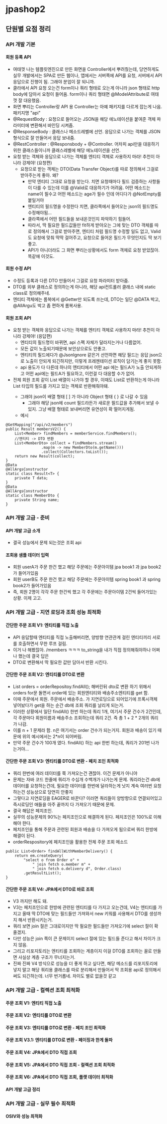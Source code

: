# jpashop2

## 단원별 요점 정리

### API 개발 기본
#### 회원 등록 API
- 여태껏 나는 템플릿엔진으로 만든 화면을 Controller에서 뿌려줬는데, 당연하게도 실무 개발에서는 SPA로 만든 웹이나, 앱에서는 서버쪽에 API를 요청, 서버에서 API 응답으로 진행이 됨. 그래야 분업이 잘 되니까.
- 클라에서 API 요청 오는건 form이나 쿼리 형태로 오는게 아니라 json 형태로 http body에 담아서 요청이 들어옴. form이나 쿼리 형태면 @ModelAttribute로 여태껏 잘 대응했음.
- 화면 뿌리는 Controller랑 API 용 Controller는 아예 패키지를 다르게 잡는게 나음. 패키지명 "api"
- @RequestBody : 요청으로 들어오는 JSON을 해당 에노테이션을 붙여준 객체 파라미터에 변환해서 바인딩 시켜줌.
- @ResponseBody : 클래스나 메소드레벨에 선언. 응답으로 나가는 객체를 JSON 형식으로 잘 만들어서 응답 보내줌.
- @RestController : @Responsbody + @Controller. 어차피 api만을 대응하기 위한 클래스들이니까 클래스레벨에 해당 에노테이션을 선언.
- 요청 받는 객체와 응답으로 나가는 객체를 엔티티 객체로 사용하지 마라! 추천이 아니라 강제야! (요청편)
  - 요청으로 받는 객체는 DTO(Data Transfer Object)를 따로 정의해서 그걸로 받아주는게 좋아. 왜?
    - 만약 엔티티 그대로 요청을 받는다. 치면 요청때마다 필드 검증하는 사항들이 다를 수 있는데 이를 @Valid로 대응하기가 어려움. 어떤 메소드는 name이 필수고 어떤 메소드는 age가 필수 인데 어디다가 @NotEmpty를 붙일거야
    - 엔티티의 필드명을 수정한다 치면, 클라쪽에서 들어오는 json의 필드명도 수정해야됨...
    - 클라쪽에서 어떤 필드들을 보내온것인지 파악하기 힘들어.
    - 따라서, 딱 필요한 필드값들만 fit하게 받아오는 그에 맞는 DTO 객체를 따로 정의해서 그걸로 받아주면, 엔티티 처럼 필드명 수정할 일도 없고, Valid도 요청에 맞춰 딱딱 걸어주고, 요청으로 들어온 필드가 무엇인지도 딱 보기좋고.
    - API가 아니더라도 그 화면 뿌리는상황에서도 form 객체로 요청 받았잖아. 똑같애 이것도.

#### 회원 수정 API
- 수정도 등록과 다른 DTO 만들어서 그걸로 요청 파라미터 받아줌.
- DTO를 외부 클래스로 정의하는게 아니라, 해당 api컨트롤러 클래스 내에 static class로 정의해주네.
- 엔티티 객체에는 롬복에서 @Getter만 되도록 쓰는데, DTO는 일단 @DATA 박고, @AllArgu도 박고 좀 편하게 롬복사용.

#### 회원 조회 API
- 요청 받는 객체와 응답으로 나가는 객체를 엔티티 객체로 사용하지 마라! 추천이 아니라 강제야! (응답편)
  - 엔티티의 필드명이 바뀌면, api 스펙 자체가 달라지는거나 다름없어.
  - 모든 값이 노출되기때문에 보안상으로도 안좋고.
  - 엔티티의 필드에다가 @JsonIgnore 같은거 선언하면 해당 필드는 응답 json으로 노출이 안되게 되긴하지만, 이렇게 프레젠테이션 로직이 담기는게 좋지 못함.
  - api 용도가 다 다른데 하나의 엔티티에서 어떤 api 에는 필드A가 노출 안되게하고 어떤 api에는 필드A가 필요하고, 이런걸 다 대응할 수가 없어.
- 전체 회원 조회 같이 List 배열이 나가야 할 경우, 이때도 List<MemberDto>로 반환하는게 아니라 List<MemberDto> 타입의 필드를 가지고 있는 객체로 반환해줘야돼.
  - 그래야 json이 배열 형태 [ ] 가 아니라 Object 형태 { } 로 나갈 수 있음
    - 그래야 해당 json에 count 필드라든가 새로운 필드값을 추가해서 보낼 수 있지. 그냥 배열 형태로 보내버리면 유연성이 확 떨어지게됨.
  - 예시
```
@GetMapping("/api/v2/members")
public Result membersV2() {
    List<Member> findMembers = memberService.findMembers(); 
    //엔티티 -> DTO 변환
    List<MemberDto> collect = findMembers.stream()
                .map(m -> new MemberDto(m.getName()))
                .collect(Collectors.toList());
    return new Result(collect);
}
@Data
@AllArgsConstructor
static class Result<T> {
    private T data;
}
@Data
@AllArgsConstructor
static class MemberDto {
    private String name;
}
```

### API 개발 고급 - 준비
#### API 개발 고급 소개
- 결국 성능에서 문제 되는것은 조회 api
#### 조회용 샘플 데이터 입력
- 회원 userA가 주문 한건 했고 해당 주문에는 주문아이템 jpa book1 과 jpa book2가 들어가있음
- 회원 userB도 주문 한건 했고 해당 주문에는 주문아이템 spring book1 과 spring book2가 들어가있음
- 즉, 회원 2명이 각각 주문 한건씩 했고 각 주문에는 주문아이템 2건씩 들어가있는 상황. 이제 고고.

### API 개발 고급 - 지연 로딩과 조회 성능 최적화
#### 간단한 주문 조회 V1: 엔티티를 직접 노출
- API 응답할때 엔티티를 직접 노출해버리면, 양방향 연관관계 걸린 엔티티끼리 서로를 호출하면서 무한 루프 걸림.
- 이거 나 해봤잖아. /members ㅋㅋㅋ to_string을 내가 직접 정의해줘야하나 어쩌나 했는데 결국 답은
- DTO로 변환해서 딱 필요한 값만 담아서 반환 시킨다.
  
#### 간단한 주문 조회 V2: 엔티티를 DTO로 변환
- List<Order> orders = orderRepositoy.findAll(); 해버린뒤 dto로 변환 하기 위해서 orders for문 돌면서 order에 있는 회원엔티티와 배송주소엔티티를 get 함.
- 이때 주문에서 회원. 주문에서 배송주소. 가 지연로딩으로 되어있기에 프록시객체 넣어놨다가 get을 하는 순간 db에 조회 쿼리를 날리게 되는거.
- 이러한 상황에서 일단 findAll() 한번 하는데 쿼리 1개, 여기서 주문 건수가 2건인데, 각 주문마다 회원이름과 배송주소 조회하는데 쿼리 2건. 즉 총 1 + 2 * 2개의 쿼리가 나감.
- 이를 n + 1 문제라 함. n은 여기서는 order 건수가 되는거지. 회원과 배송이 있기 때문에 위의 예시에서는 2*n이 되어버림.
- 만약 주문 건수가 100개 였다. findAll() 하는 api 한번 하는데, 쿼리가 201번 나가는거야...

#### 간단한 주문 조회 V3: 엔티티를 DTO로 변환 - 페치 조인 최적화
- 쿼리 한번에 여러 데이터를 쭉 가져오는건 괜찮아. 이건 문제가 아니야
- 문제는 자바 코드 한줄에 쿼리가 수십개 수백개가 나가는게 문제. 쿼리라는건 db에 데이터를 요청하는건데, 필요한 데이터를 한번에 달라하는게 낫지 계속 여러번 요청하는건 성능상으로 당연히 안좋지
- 그렇다고 지연로딩을 EAGER로 바꾼다? 이러면 쿼리들이 양방향으로 연결되어있고 즉시로딩인 애들을 아주 끝까지 다 가져오기 때문에 문제.
- 결국 해답은 페치조인.
- 실무의 성능문제의 90%는 페치조인으로 해결하게 된다. 페치조인은 100%로 이해해야 한다.
- 페치조인을 통해 주문과 관련된 회원과 배송을 다 가져오게 됨으로써 쿼리 한방에 해결이 된다. 
- orderRespository에 페치조인을 활용한 전체 주문 조회 메소드
```
public List<Order> findAllWithMemberDelivery() {
    return em.createQuery(
        "select o from Order o" +
            " join fetch o.member m" +
            " join fetch o.delivery d", Order.class)
        .getResultList();
}
```
#### 간단한 주문 조회 V4: JPA에서 DTO로 바로 조회
- V3 까지만 해도 돼.
- V3는 페치조인으로 한방에 관련된 엔티티를 다 가지고 오는건데, V4는 엔티티를 가지고 올때 딱 DTO에 맞는 필드들만 가져와서 new 키워를 사용해서 DTO를 생성까지 해서 반환시키는거.
- 쿼리 보면 join 절은 그대로이지만 딱 필요한 필드들만 가져오기에 select 절이 확 줄겠지.
- 다만 성능은 join 쪽이 큰 문제이지 select 절에 있는 필드들 준다고 해서 차이가 크지 않음.
- 그리고 리포지토리는 엔티티를 조회하는 계층이지 이걸 DTO를 조회하는 꼴로 만들면 사실상 계층 구조가 무너지는거.
- 진짜 진짜 V4 방식으로 성능을 더 좋게 하고 싶다면, 해당 메소드를 리포지토리에 넣지 말고 해당 쿼리용 클래스를 따로 분리해서 만들어서 딱 조회용 api로 정의해서 써도 되긴하는데. 너무 번거롭네. 차이도 별로 없을것 같고
  
### API 개발 고급 - 컬렉션 조회 최적화
#### 주문 조회 V1: 엔티티 직접 노출
#### 주문 조회 V2: 엔티티를 DTO로 변환
#### 주문 조회 V3: 엔티티를 DTO로 변환 - 페치 조인 최적화
#### 주문 조회 V3.1: 엔티티를 DTO로 변환 - 페이징과 한계 돌파
#### 주문 조회 V4: JPA에서 DTO 직접 조회
#### 주문 조회 V5: JPA에서 DTO 직접 조회 - 컬렉션 조회 최적화
#### 주문 조회 V6: JPA에서 DTO 직접 조회, 플랫 데이터 최적화
#### API 개발 고급 정리

### API 개발 고급 - 실무 필수 최적화
#### OSIV와 성능 최적화


